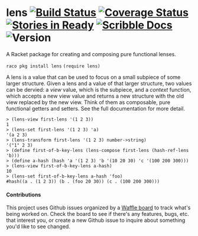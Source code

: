 # lens [![Build Status](https://travis-ci.org/jackfirth/lens.svg?branch=master)](https://travis-ci.org/jackfirth/lens) [![Coverage Status](https://coveralls.io/repos/jackfirth/lens/badge.svg)](https://coveralls.io/r/jackfirth/lens) [![Stories in Ready](https://badge.waffle.io/jackfirth/lens.png?label=ready&title=Ready)](https://waffle.io/jackfirth/lens) [![Scribble Docs](https://img.shields.io/badge/Docs-Scribble%20-blue.svg)](http://pkg-build.racket-lang.org/doc/lens/index.html) ![Version](https://img.shields.io/badge/Version-2.0-green.svg)

A Racket package for creating and composing pure functional lenses.

`raco pkg install lens`
`(require lens)`

A lens is a value that can be used to focus on a small subpiece of some larger structure. Given a lens and a value of that larger structure, two values can be dervied: a *view* value, which is the subpiece, and a *context* function, which accepts a new view value and returns a new structure with the old view replaced by the new view. Think of them as composable, pure functional getters and setters. See the full documentation for more detail.

```racket
> (lens-view first-lens '(1 2 3))
1
> (lens-set first-lens '(1 2 3) 'a)
'(a 2 3)
> (lens-transform first-lens '(1 2 3) number->string)
'("1" 2 3)
> (define first-of-b-key-lens (lens-compose first-lens (hash-ref-lens 'b)))
> (define a-hash (hash 'a '(1 2 3) 'b '(10 20 30) 'c '(100 200 300)))
> (lens-view first-of-b-key-lens a-hash)
10
> (lens-set first-of-b-key-lens a-hash 'foo)
#hash((a . (1 2 3)) (b . (foo 20 30)) (c . (100 200 300)))
```

#### Contributions

This project uses Github issues organized by a [Waffle board](https://waffle.io/jackfirth/lens) to track what's being worked on. Check the board to see if there's any features, bugs, etc. that interest you, or create a new Github issue to inquire about something you'd like to see changed.

